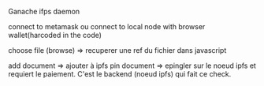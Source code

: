 Ganache
ifps daemon

connect to metamask ou connect to local node with browser wallet(harcoded in the code)

choose file (browse)
=> recuperer une ref du fichier dans javascript

add document => ajouter à ipfs
pin document => epingler sur le noeud ipfs et requiert le paiement. C'est le backend (noeud ipfs) qui fait ce check.
